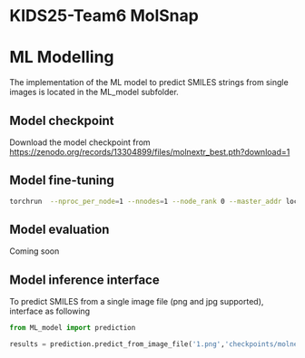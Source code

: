 # KIDS25-Team6 MolSnap

# ML Modelling
The implementation of the ML model to predict SMILES strings from single images is located in the ML_model subfolder.

## Model checkpoint 
Download the model checkpoint from https://zenodo.org/records/13304899/files/molnextr_best.pth?download=1

## Model fine-tuning
```bash
torchrun  --nproc_per_node=1 --nnodes=1 --node_rank 0 --master_addr localhost --master_port 10042 ML_model/train.py --train_file test_mini.csv --data_path Training-Data/test_mini --valid_file test_mini.csv
``` 

## Model evaluation
Coming soon

## Model inference interface
To predict SMILES from a single image file (png and jpg supported), interface as following

```python
from ML_model import prediction

results = prediction.predict_from_image_file('1.png','checkpoints/molnextr_best.pth')

```